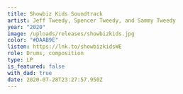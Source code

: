 ```yaml
---
title: Showbiz Kids Soundtrack
artist: Jeff Tweedy, Spencer Tweedy, and Sammy Tweedy
year: "2020"
image: /uploads/releases/showbizkids.jpg
color: "#DAAB9E"
listen: https://lnk.to/showbizkidsWE
role: Drums, composition
type: LP
is_featured: false
with_dad: true
date: 2020-07-28T23:27:57.950Z
---
```

